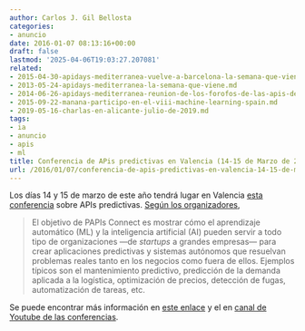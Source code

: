 ```yaml
---
author: Carlos J. Gil Bellosta
categories:
- anuncio
date: 2016-01-07 08:13:16+00:00
draft: false
lastmod: '2025-04-06T19:03:27.207081'
related:
- 2015-04-30-apidays-mediterranea-vuelve-a-barcelona-la-semana-que-viene.md
- 2013-05-24-apidays-mediterranea-la-semana-que-viene.md
- 2014-06-26-apidays-mediterranea-reunion-de-los-forofos-de-las-apis-de-madrid.md
- 2015-09-22-manana-participo-en-el-viii-machine-learning-spain.md
- 2019-05-16-charlas-en-alicante-julio-de-2019.md
tags:
- ia
- anuncio
- apis
- ml
title: Conferencia de APis predictivas en Valencia (14-15 de Marzo de 2016)
url: /2016/01/07/conferencia-de-apis-predictivas-en-valencia-14-15-de-marzo-de-2016/
---
```


Los días 14 y 15 de marzo de este año tendrá lugar en Valencia [esta conferencia](http://www.papis.io/connect) sobre APIs predictivas. [Según los organizadores](https://papis-cfp.herokuapp.com/events/papis-connect-valencia),

>El objetivo de PAPIs Connect es mostrar cómo el aprendizaje automático (ML) y la inteligencia artificial (AI) pueden servir a todo tipo de organizaciones —de _startups_ a grandes empresas— para crear aplicaciones predictivas y sistemas autónomos que resuelvan problemas reales tanto en los negocios como fuera de ellos. Ejemplos típicos son el mantenimiento predictivo, predicción de la demanda aplicada a la logística, optimización de precios, detección de fugas, automatización de tareas, etc.

Se puede encontrar más información en [este enlace](https://www.linkedin.com/pulse/calling-speakers-artificial-intelligence-business-tech-louis-dorard) y el en [canal de Youtube de las conferencias](https://www.youtube.com/channel/UCHMa1aYqXIQPnQD34W-ejQg).